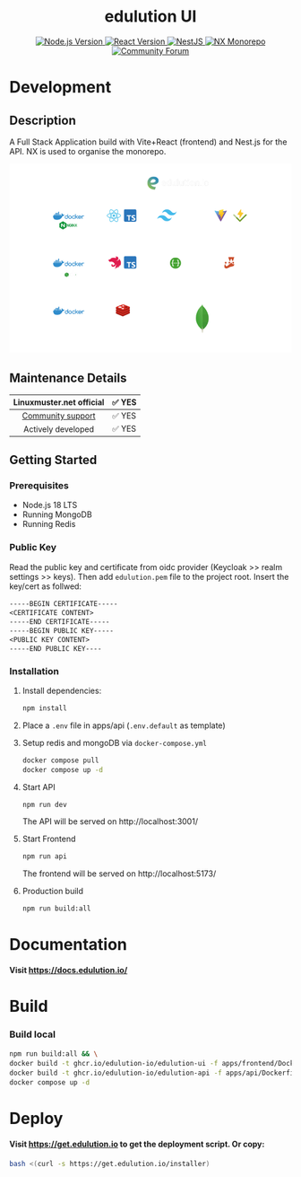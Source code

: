 <h1 align="center">
    edulution UI
</h1>

<p align="center">
<a href="https://nodejs.org/en/">
        <img src="https://img.shields.io/badge/node-18.x-brightgreen" alt="Node.js Version" />
    </a>
    <a href="https://reactjs.org/">
        <img src="https://img.shields.io/badge/react-18.x-blue" alt="React Version" />
    </a>
    <a href="https://nestjs.com/">
        <img src="https://img.shields.io/badge/nestjs-%E2%9D%A4-red" alt="NestJS" />
    </a>
    <a href="https://nx.dev/">
        <img src="https://img.shields.io/badge/nx-monorepo-blue" alt="NX Monorepo" />
    </a>
    <!-- <a href="https://github.com/edulution-io/edulution-ui/tree/master/LICENSE"> 
        <img src="https://img.shields.io/github/license/edulution-io/edulution-io/edulution-ui?label=License" alt="Badge License" />
    </a> -->
    <a href="https://ask.linuxmuster.net">
        <img src="https://img.shields.io/discourse/users?logo=discourse&logoColor=white&server=https%3A%2F%2Fask.linuxmuster.net" alt="Community Forum"/>
    </a>
</p>

# Development

## Description

A Full Stack Application build with Vite+React (frontend) and Nest.js for the API. NX is used to organise the monorepo.

   <a href="https://github.com/edulution-io/edulution-ui">
        <img src="https://raw.githubusercontent.com/edulution-io/edulution-docs/main/source/_static/Grafik_edulution_Tech_Stack.png" alt="Tech-Stack"/>
    </a>

## Maintenance Details

|             Linuxmuster.net official             | ✅ YES |
| :----------------------------------------------: | :----: |
| [Community support](https://ask.linuxmuster.net) | ✅ YES |
|                Actively developed                | ✅ YES |

## Getting Started

### Prerequisites

- Node.js 18 LTS
- Running MongoDB
- Running Redis

### Public Key

Read the public key and certificate from oidc provider (Keycloak >> realm settings >> keys). Then add `edulution.pem` file to the project root. Insert the key/cert as follwed:

```
-----BEGIN CERTIFICATE-----
<CERTIFICATE CONTENT>
-----END CERTIFICATE-----
-----BEGIN PUBLIC KEY-----
<PUBLIC KEY CONTENT>
-----END PUBLIC KEY----
```

### Installation

1. Install dependencies:

   ```bash
   npm install
   ```

2. Place a `.env` file in apps/api (`.env.default` as template)

3. Setup redis and mongoDB via `docker-compose.yml`

   ```bash
   docker compose pull
   docker compose up -d
   ```

4. Start API

   ```bash
   npm run dev
   ```

   The API will be served on http://localhost:3001/

5. Start Frontend

   ```bash
   npm run api
   ```

   The frontend will be served on http://localhost:5173/

6. Production build

   ```bash
   npm run build:all
   ```

# Documentation

#### Visit https://docs.edulution.io/

# Build

### Build local

```bash
npm run build:all && \
docker build -t ghcr.io/edulution-io/edulution-ui -f apps/frontend/Dockerfile . && \
docker build -t ghcr.io/edulution-io/edulution-api -f apps/api/Dockerfile . && \
docker compose up -d
```

# Deploy

#### Visit https://get.edulution.io to get the deployment script. Or copy:

```bash
bash <(curl -s https://get.edulution.io/installer)
```
